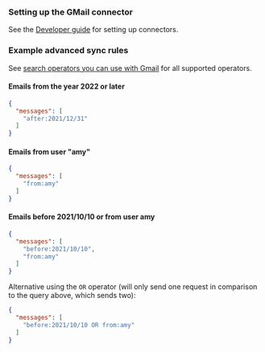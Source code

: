 ### Setting up the GMail connector

See the [Developer guide](../../docs/DEVELOPING.md) for setting up connectors.

### Example advanced sync rules

See [search operators you can use with Gmail](https://support.google.com/mail/answer/7190) for all supported operators.

#### Emails from the year 2022 or later

```json
{
  "messages": [
    "after:2021/12/31"
  ]
}
```

#### Emails from user "amy"

```json
{
  "messages": [
    "from:amy"
  ]
}
```

#### Emails before 2021/10/10 or from user amy

```json
{
  "messages": [
    "before:2021/10/10",
    "from:amy"
  ]
}
```

Alternative using the `OR` operator (will only send one request in comparison to the query above, which sends two):
```json
{
  "messages": [
    "before:2021/10/10 OR from:amy"
  ]
}
```
